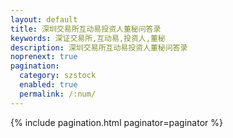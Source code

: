 ```yaml
---
layout: default 
title: 深圳交易所互动易投资人董秘问答录
keywords: 深证交易所,互动易,投资人,董秘
description: 深圳交易所互动易投资人董秘问答录
noprenext: true
pagination:
  category: szstock
  enabled: true
  permalink: /:num/
---
```


{% include pagination.html paginator=paginator %}
